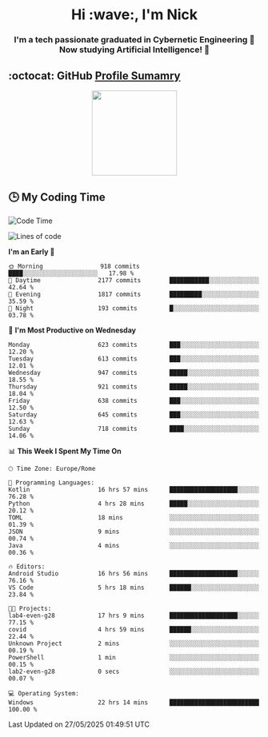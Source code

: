 <h1 align="center">Hi :wave:, I'm Nick</h1>

<h3 align="center">I'm a tech passionate graduated in Cybernetic Engineering 🤖<br>
Now studying Artificial Intelligence! 🧠</h3>


## :octocat: GitHub <a href="https://github.com/vn7n24fzkq/github-profile-summary-cards">Profile Sumamry</a>

<p align="center">
   <img style="height:170px;display:inline-block"  src="http://github-profile-summary-cards.vercel.app/api/cards/profile-details?username=CodeClimberNT&theme=github_dark" />
<!--    <img style="height:170px;display:inline-block"  src="http://github-profile-summary-cards.vercel.app/api/cards/repos-per-language?username=CodeClimberNT&theme=github_dark&exclude=" /> -->
</p>

 ## :clock3: My Coding Time 
 
<!--START_SECTION:waka-->
![Code Time](http://img.shields.io/badge/Code%20Time-582%20hrs%207%20mins-blue)

![Lines of code](https://img.shields.io/badge/From%20Hello%20World%20I%27ve%20Written-5.2%20million%20lines%20of%20code-blue)

**I'm an Early 🐤** 

```text
🌞 Morning                918 commits         ████░░░░░░░░░░░░░░░░░░░░░   17.98 % 
🌆 Daytime                2177 commits        ███████████░░░░░░░░░░░░░░   42.64 % 
🌃 Evening                1817 commits        █████████░░░░░░░░░░░░░░░░   35.59 % 
🌙 Night                  193 commits         █░░░░░░░░░░░░░░░░░░░░░░░░   03.78 % 
```
📅 **I'm Most Productive on Wednesday** 

```text
Monday                   623 commits         ███░░░░░░░░░░░░░░░░░░░░░░   12.20 % 
Tuesday                  613 commits         ███░░░░░░░░░░░░░░░░░░░░░░   12.01 % 
Wednesday                947 commits         █████░░░░░░░░░░░░░░░░░░░░   18.55 % 
Thursday                 921 commits         █████░░░░░░░░░░░░░░░░░░░░   18.04 % 
Friday                   638 commits         ███░░░░░░░░░░░░░░░░░░░░░░   12.50 % 
Saturday                 645 commits         ███░░░░░░░░░░░░░░░░░░░░░░   12.63 % 
Sunday                   718 commits         ████░░░░░░░░░░░░░░░░░░░░░   14.06 % 
```


📊 **This Week I Spent My Time On** 

```text
🕑︎ Time Zone: Europe/Rome

💬 Programming Languages: 
Kotlin                   16 hrs 57 mins      ███████████████████░░░░░░   76.28 % 
Python                   4 hrs 28 mins       █████░░░░░░░░░░░░░░░░░░░░   20.12 % 
TOML                     18 mins             ░░░░░░░░░░░░░░░░░░░░░░░░░   01.39 % 
JSON                     9 mins              ░░░░░░░░░░░░░░░░░░░░░░░░░   00.74 % 
Java                     4 mins              ░░░░░░░░░░░░░░░░░░░░░░░░░   00.36 % 

🔥 Editors: 
Android Studio           16 hrs 56 mins      ███████████████████░░░░░░   76.16 % 
VS Code                  5 hrs 18 mins       ██████░░░░░░░░░░░░░░░░░░░   23.84 % 

🐱‍💻 Projects: 
lab4-even-g28            17 hrs 9 mins       ███████████████████░░░░░░   77.15 % 
covid                    4 hrs 59 mins       ██████░░░░░░░░░░░░░░░░░░░   22.44 % 
Unknown Project          2 mins              ░░░░░░░░░░░░░░░░░░░░░░░░░   00.19 % 
PowerShell               1 min               ░░░░░░░░░░░░░░░░░░░░░░░░░   00.15 % 
lab2-even-g28            0 secs              ░░░░░░░░░░░░░░░░░░░░░░░░░   00.07 % 

💻 Operating System: 
Windows                  22 hrs 14 mins      █████████████████████████   100.00 % 
```


 Last Updated on 27/05/2025 01:49:51 UTC
<!--END_SECTION:waka-->

